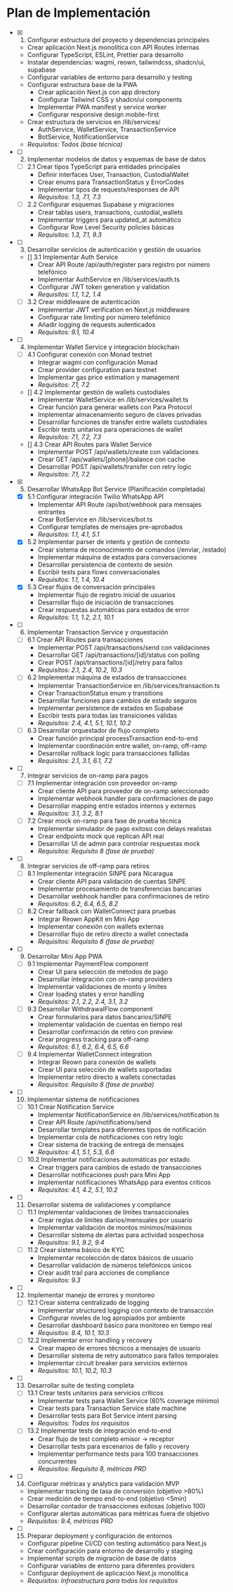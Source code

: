 # Plan de Implementación

- [x] 1. Configurar estructura del proyecto y dependencias principales

  - Crear aplicación Next.js monolítica con API Routes internas
  - Configurar TypeScript, ESLint, Prettier para desarrollo
  - Instalar dependencias: wagmi, reown, tailwindcss, shadcn/ui, supabase
  - Configurar variables de entorno para desarrollo y testing
  - Configurar estructura base de la PWA
    - Crear aplicación Next.js con app directory
    - Configurar Tailwind CSS y shadcn/ui components
    - Implementar PWA manifest y service worker
    - Configurar responsive design mobile-first
  - Crear estructura de servicios en /lib/services/
    - AuthService, WalletService, TransactionService
    - BotService, NotificationService
  - _Requisitos: Todos (base técnica)_

- [ ] 2. Implementar modelos de datos y esquemas de base de datos

  - [ ] 2.1 Crear tipos TypeScript para entidades principales
    - Definir interfaces User, Transaction, CustodialWallet
    - Crear enums para TransactionStatus y ErrorCodes
    - Implementar tipos de requests/responses de API
    - _Requisitos: 1.3, 7.1, 7.3_
  - [ ] 2.2 Configurar esquemas Supabase y migraciones
    - Crear tablas users, transactions, custodial_wallets
    - Implementar triggers para updated_at automático
    - Configurar Row Level Security policies básicas
    - _Requisitos: 1.3, 7.1, 9.3_

- [ ] 3. Desarrollar servicios de autenticación y gestión de usuarios

  - [] 3.1 Implementar Auth Service
    - Crear API Route /api/auth/register para registro por número telefónico
    - Implementar AuthService en /lib/services/auth.ts
    - Configurar JWT token generation y validation
    - _Requisitos: 1.1, 1.2, 1.4_
  - [ ] 3.2 Crear middleware de autenticación
    - Implementar JWT verification en Next.js middleware
    - Configurar rate limiting por número telefónico
    - Añadir logging de requests autenticados
    - _Requisitos: 9.1, 10.4_

- [ ] 4. Implementar Wallet Service y integración blockchain

  - [ ] 4.1 Configurar conexión con Monad testnet
    - Integrar wagmi con configuración Monad
    - Crear provider configuration para testnet
    - Implementar gas price estimation y management
    - _Requisitos: 7.1, 7.2_
  - [] 4.2 Implementar gestión de wallets custodiales
    - Implementar WalletService en /lib/services/wallet.ts
    - Crear función para generar wallets con Para Protocol
    - Implementar almacenamiento seguro de claves privadas
    - Desarrollar funciones de transfer entre wallets custodiales
    - Escribir tests unitarios para operaciones de wallet
    - _Requisitos: 7.1, 7.2, 7.3_
  - [] 4.3 Crear API Routes para Wallet Service
    - Implementar POST /api/wallets/create con validaciones
    - Crear GET /api/wallets/[phone]/balance con cache
    - Desarrollar POST /api/wallets/transfer con retry logic
    - _Requisitos: 7.1, 7.2_

- [x] 5. Desarrollar WhatsApp Bot Service (Planificación completada)

  - [x] 5.1 Configurar integración Twilio WhatsApp API
    - Implementar API Route /api/bot/webhook para mensajes entrantes
    - Crear BotService en /lib/services/bot.ts
    - Configurar templates de mensajes pre-aprobados
    - _Requisitos: 1.1, 4.1, 5.1_
  - [x] 5.2 Implementar parser de intents y gestión de contexto
    - Crear sistema de reconocimiento de comandos (/enviar, /estado)
    - Implementar máquina de estados para conversaciones
    - Desarrollar persistencia de contexto de sesión
    - Escribir tests para flows conversacionales
    - _Requisitos: 1.1, 1.4, 10.4_
  - [x] 5.3 Crear flujos de conversación principales
    - Implementar flujo de registro inicial de usuarios
    - Desarrollar flujo de iniciación de transacciones
    - Crear respuestas automáticas para estados de error
    - _Requisitos: 1.1, 1.2, 2.1, 10.1_

- [ ] 6. Implementar Transaction Service y orquestación

  - [ ] 6.1 Crear API Routes para transacciones
    - Implementar POST /api/transactions/send con validaciones
    - Desarrollar GET /api/transactions/[id]/status con polling
    - Crear POST /api/transactions/[id]/retry para fallos
    - _Requisitos: 2.1, 2.4, 10.2, 10.3_
  - [ ] 6.2 Implementar máquina de estados de transacciones
    - Implementar TransactionService en /lib/services/transaction.ts
    - Crear TransactionStatus enum y transitions
    - Desarrollar funciones para cambios de estado seguros
    - Implementar persistence de estados en Supabase
    - Escribir tests para todas las transiciones válidas
    - _Requisitos: 2.4, 4.1, 5.1, 10.1, 10.2_
  - [ ] 6.3 Desarrollar orquestador de flujo completo
    - Crear función principal processTransaction end-to-end
    - Implementar coordinación entre wallet, on-ramp, off-ramp
    - Desarrollar rollback logic para transacciones fallidas
    - _Requisitos: 2.1, 3.1, 6.1, 7.2_

- [ ] 7. Integrar servicios de on-ramp para pagos

  - [ ] 7.1 Implementar integración con proveedor on-ramp
    - Crear cliente API para proveedor de on-ramp seleccionado
    - Implementar webhook handler para confirmaciones de pago
    - Desarrollar mapping entre estados internos y externos
    - _Requisitos: 3.1, 3.2, 8.1_
  - [ ] 7.2 Crear mock on-ramp para fase de prueba técnica
    - Implementar simulador de pago exitoso con delays realistas
    - Crear endpoints mock que replican API real
    - Desarrollar UI de admin para controlar respuestas mock
    - _Requisitos: Requisito 8 (fase de prueba)_

- [ ] 8. Integrar servicios de off-ramp para retiros

  - [ ] 8.1 Implementar integración SINPE para Nicaragua
    - Crear cliente API para validación de cuentas SINPE
    - Implementar procesamiento de transferencias bancarias
    - Desarrollar webhook handler para confirmaciones de retiro
    - _Requisitos: 6.2, 6.4, 6.5, 8.2_
  - [ ] 8.2 Crear fallback con WalletConnect para pruebas
    - Integrar Reown AppKit en Mini App
    - Implementar conexión con wallets externas
    - Desarrollar flujo de retiro directo a wallet conectada
    - _Requisitos: Requisito 8 (fase de prueba)_

- [ ] 9. Desarrollar Mini App PWA

  - [ ] 9.1 Implementar PaymentFlow component
    - Crear UI para selección de métodos de pago
    - Desarrollar integración con on-ramp providers
    - Implementar validaciones de monto y límites
    - Crear loading states y error handling
    - _Requisitos: 2.1, 2.2, 2.4, 3.1, 3.2_
  - [ ] 9.3 Desarrollar WithdrawalFlow component
    - Crear formularios para datos bancarios/SINPE
    - Implementar validación de cuentas en tiempo real
    - Desarrollar confirmación de retiro con preview
    - Crear progress tracking para off-ramp
    - _Requisitos: 6.1, 6.2, 6.4, 6.5, 6.6_
  - [ ] 9.4 Implementar WalletConnect integration
    - Integrar Reown para conexión de wallets
    - Crear UI para selección de wallets soportadas
    - Implementar retiro directo a wallets conectadas
    - _Requisitos: Requisito 8 (fase de prueba)_

- [ ] 10. Implementar sistema de notificaciones

  - [ ] 10.1 Crear Notification Service
    - Implementar NotificationService en /lib/services/notification.ts
    - Crear API Route /api/notifications/send
    - Desarrollar templates para diferentes tipos de notificación
    - Implementar cola de notificaciones con retry logic
    - Crear sistema de tracking de entrega de mensajes
    - _Requisitos: 4.1, 5.1, 5.3, 6.6_
  - [ ] 10.2 Implementar notificaciones automáticas por estado
    - Crear triggers para cambios de estado de transacciones
    - Desarrollar notificaciones push para Mini App
    - Implementar notificaciones WhatsApp para eventos críticos
    - _Requisitos: 4.1, 4.2, 5.1, 10.2_

- [ ] 11. Desarrollar sistema de validaciones y compliance

  - [ ] 11.1 Implementar validaciones de límites transaccionales
    - Crear reglas de límites diarios/mensuales por usuario
    - Implementar validación de montos mínimos/máximos
    - Desarrollar sistema de alertas para actividad sospechosa
    - _Requisitos: 9.1, 9.2, 9.4_
  - [ ] 11.2 Crear sistema básico de KYC
    - Implementar recolección de datos básicos de usuario
    - Desarrollar validación de números telefónicos únicos
    - Crear audit trail para acciones de compliance
    - _Requisitos: 9.3_

- [ ] 12. Implementar manejo de errores y monitoreo

  - [ ] 12.1 Crear sistema centralizado de logging
    - Implementar structured logging con contexto de transacción
    - Configurar niveles de log apropiados por ambiente
    - Desarrollar dashboard básico para monitoreo en tiempo real
    - _Requisitos: 8.4, 10.1, 10.3_
  - [ ] 12.2 Implementar error handling y recovery
    - Crear mapeo de errores técnicos a mensajes de usuario
    - Desarrollar sistema de retry automático para fallos temporales
    - Implementar circuit breaker para servicios externos
    - _Requisitos: 10.1, 10.2, 10.3_

- [ ] 13. Desarrollar suite de testing completa

  - [ ] 13.1 Crear tests unitarios para servicios críticos
    - Implementar tests para Wallet Service (80% coverage mínimo)
    - Crear tests para Transaction Service state machine
    - Desarrollar tests para Bot Service intent parsing
    - _Requisitos: Todos los requisitos_
  - [ ] 13.2 Implementar tests de integración end-to-end
    - Crear flujo de test completo emisor → receptor
    - Desarrollar tests para escenarios de fallo y recovery
    - Implementar performance tests para 100 transacciones concurrentes
    - _Requisitos: Requisito 8, métricas PRD_

- [ ] 14. Configurar métricas y analytics para validación MVP

  - Implementar tracking de tasa de conversión (objetivo >80%)
  - Crear medición de tiempo end-to-end (objetivo <5min)
  - Desarrollar contador de transacciones exitosas (objetivo 100)
  - Configurar alertas automáticas para métricas fuera de objetivo
  - _Requisitos: 9.4, métricas PRD_

- [ ] 15. Preparar deployment y configuración de entornos
  - Configurar pipeline CI/CD con testing automático para Next.js
  - Crear configuración para entorno de desarrollo y staging
  - Implementar scripts de migración de base de datos
  - Configurar variables de entorno para diferentes providers
  - Configurar deployment de aplicación Next.js monolítica
  - _Requisitos: Infraestructura para todos los requisitos_
